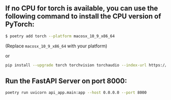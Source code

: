 ## If no CPU for torch is available, you can use the following command to install the CPU version of PyTorch:

```bash
$ poetry add torch --platform macosx_10_9_x86_64
```

(Replace `macosx_10_9_x86_64` with your platform)

or

```bash
pip install --upgrade torch torchvision torchaudio --index-url https://download.pytorch.org/whl/cpu
```

## Run the FastAPI Server on port 8000:

```bash
poetry run uvicorn api_app.main:app --host 0.0.0.0 --port 8000
```
